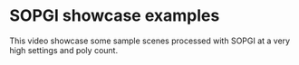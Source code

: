 # SOPGI showcase examples
This video showcase some sample scenes processed with SOPGI at a very high settings and poly count.
